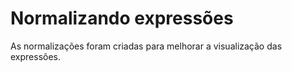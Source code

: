 # Normalizando expressões <header-set anchor-name="entity-formatters" />

As normalizações foram criadas para melhorar a visualização das expressões.